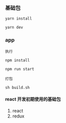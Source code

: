 ### 基础包
    yarn install
    
    yarn dev
    
### app

    执行
    
    npm install
    
    npm run start
    
    打包
    
    sh build.sh


#### react 开发初期使用的基础包

1. react 
2. redux

